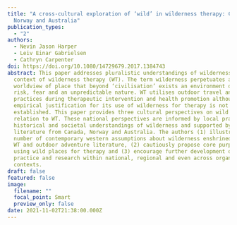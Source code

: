 ```yaml
---
title: "A cross-cultural exploration of ‘wild’ in wilderness therapy: Canada,
  Norway and Australia"
publication_types:
  - "2"
authors:
  - Nevin Jason Harper
  - Leiv Einar Gabrielsen
  - Cathryn Carpenter
doi: https://doi.org/10.1080/14729679.2017.1384743
abstract: This paper addresses pluralistic understandings of wilderness in the
  context of wilderness therapy (WT). The term wilderness perpetuates a modern
  worldview of place that beyond ‘civilisation’ exists an environment defined by
  risk, fear and an unpredictable nature. WT utilises outdoor travel and living
  practices during therapeutic intervention and health promotion although
  empirical justification for its use of wilderness for therapy is not yet
  established. This paper provides three cultural perspectives on wild places in
  relation to WT. These national perspectives are informed by local practices,
  historical and societal understandings of wilderness and supported by related
  literature from Canada, Norway and Australia. The authors (1) illustrate a
  number of contemporary western assumptions about wilderness enshrined in the
  WT and outdoor adventure literature, (2) cautiously propose core purposes for
  using wild places for therapy and (3) encourage further development of WT
  practice and research within national, regional and even across organisational
  contexts.
draft: false
featured: false
image:
  filename: ""
  focal_point: Smart
  preview_only: false
date: 2021-11-02T21:38:00.000Z
---
```

